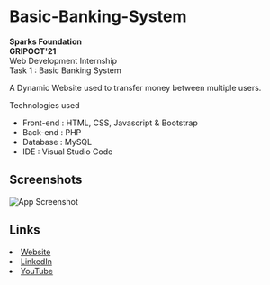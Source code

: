 
# Basic-Banking-System

<b>Sparks Foundation </b><br>
<b> GRIPOCT'21 </b><br>
Web Development Internship<br>
Task 1 : Basic Banking System

A Dynamic Website used to transfer money between multiple users.

Technologies used 
- Front-end : HTML, CSS,  Javascript  & Bootstrap 
- Back-end : PHP
- Database : MySQL
- IDE : Visual Studio Code

## Screenshots

![App Screenshot](https://via.placeholder.com/468x300?text=App+Screenshot+Here)

## Links

<li><a href= "https://priya-sparks.000webhostapp.com/">Website</a>
<li><a href="https://www.linkedin.com/in/priya-ranjan-333091202/detail/recent-activity/shares/">LinkedIn</a>
<li><a
href= "https://youtu.be/_s-tuwgEYTU">YouTube</a>
